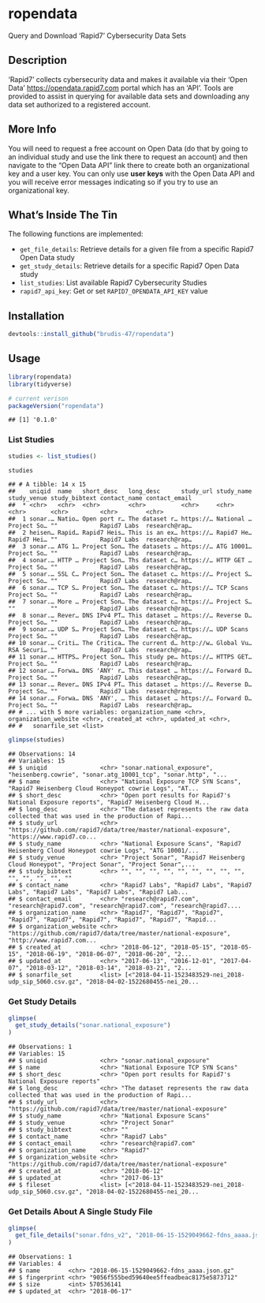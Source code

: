 
# ropendata

Query and Download ‘Rapid7’ Cybersecurity Data Sets

## Description

‘Rapid7’ collects cybersecurity data and makes it available via their
‘Open Data’ <https://opendata.rapid7.com> portal which has an ‘API’.
Tools are provided to assist in querying for available data sets and
downloading any data set authorized to a registered account.

## More Info

You will need to request a free account on Open Data (do that by going
to an individual study and use the link there to request an account) and
then navigate to the “Open Data API” link there to create both an
organizational key and a user key. You can only use **user keys** with
the Open Data API and you will receive error messages indicating so if
you try to use an organizational key.

## What’s Inside The Tin

The following functions are implemented:

  - `get_file_details`: Retrieve details for a given file from a
    specific Rapid7 Open Data study
  - `get_study_details`: Retrieve details for a specific Rapid7 Open
    Data study
  - `list_studies`: List available Rapid7 Cybersecurity Studies
  - `rapid7_api_key`: Get or set `RAPID7_OPENDATA_API_KEY` value

## Installation

``` r
devtools::install_github("brudis-47/ropendata")
```

## Usage

``` r
library(ropendata)
library(tidyverse)

# current verison
packageVersion("ropendata")
```

    ## [1] '0.1.0'

### List Studies

``` r
studies <- list_studies()

studies
```

    ## # A tibble: 14 x 15
    ##    uniqid  name   short_desc   long_desc      study_url study_name study_venue study_bibtext contact_name contact_email
    ##  * <chr>   <chr>  <chr>        <chr>          <chr>     <chr>      <chr>       <chr>         <chr>        <chr>        
    ##  1 sonar.… Natio… Open port r… The dataset r… https://… National … Project So… ""            Rapid7 Labs  research@rap…
    ##  2 heisen… Rapid… Rapid7 Heis… This is an ex… https://… Rapid7 He… Rapid7 Hei… ""            Rapid7 Labs  research@rap…
    ##  3 sonar.… ATG 1… Project Son… The datasets … https://… ATG 10001… Project So… ""            Rapid7 Labs  research@rap…
    ##  4 sonar.… HTTP … Project Son… Ths dataset c… https://… HTTP GET … Project So… ""            Rapid7 Labs  research@rap…
    ##  5 sonar.… SSL C… Project Son… The dataset c… https://… Project S… Project So… ""            Rapid7 Labs  research@rap…
    ##  6 sonar.… TCP S… Project Son… The dataset c… https://… TCP Scans  Project So… ""            Rapid7 Labs  research@rap…
    ##  7 sonar.… More … Project Son… The dataset c… https://… Project S… ""          ""            Rapid7 Labs  research@rap…
    ##  8 sonar.… Rever… DNS IPv4 PT… This dataset … https://… Reverse D… Project So… ""            Rapid7 Labs  research@rap…
    ##  9 sonar.… UDP S… Project Son… The dataset c… https://… UDP Scans  Project So… ""            Rapid7 Labs  research@rap…
    ## 10 sonar.… Criti… The Critica… The current d… http://w… Global Vu… RSA Securi… ""            Rapid7 Labs  research@rap…
    ## 11 sonar.… HTTPS… Project Son… This study pe… https://… HTTPS GET… Project So… ""            Rapid7 Labs  research@rap…
    ## 12 sonar.… Forwa… DNS 'ANY' r… This dataset … https://… Forward D… Project So… ""            Rapid7 Labs  research@rap…
    ## 13 sonar.… Rever… DNS IPv4 PT… This dataset … https://… Reverse D… Project So… ""            Rapid7 Labs  research@rap…
    ## 14 sonar.… Forwa… DNS 'ANY', … This dataset … https://… Forward D… Project So… ""            Rapid7 Labs  research@rap…
    ## # ... with 5 more variables: organization_name <chr>, organization_website <chr>, created_at <chr>, updated_at <chr>,
    ## #   sonarfile_set <list>

``` r
glimpse(studies)
```

    ## Observations: 14
    ## Variables: 15
    ## $ uniqid               <chr> "sonar.national_exposure", "heisenberg.cowrie", "sonar.atg_10001_tcp", "sonar.http", "...
    ## $ name                 <chr> "National Exposure TCP SYN Scans", "Rapid7 Heisenberg Cloud Honeypot cowrie Logs", "AT...
    ## $ short_desc           <chr> "Open port results for Rapid7's National Exposure reports", "Rapid7 Heisenberg Cloud H...
    ## $ long_desc            <chr> "The dataset represents the raw data collected that was used in the production of Rapi...
    ## $ study_url            <chr> "https://github.com/rapid7/data/tree/master/national-exposure", "https://www.rapid7.co...
    ## $ study_name           <chr> "National Exposure Scans", "Rapid7 Heisenberg Cloud Honeypot cowrie Logs", "ATG 10001/...
    ## $ study_venue          <chr> "Project Sonar", "Rapid7 Heisenberg Cloud Honeypot", "Project Sonar", "Project Sonar",...
    ## $ study_bibtext        <chr> "", "", "", "", "", "", "", "", "", "", "", "", "", ""
    ## $ contact_name         <chr> "Rapid7 Labs", "Rapid7 Labs", "Rapid7 Labs", "Rapid7 Labs", "Rapid7 Labs", "Rapid7 Lab...
    ## $ contact_email        <chr> "research@rapid7.com", "research@rapid7.com", "research@rapid7.com", "research@rapid7....
    ## $ organization_name    <chr> "Rapid7", "Rapid7", "Rapid7", "Rapid7", "Rapid7", "Rapid7", "Rapid7", "Rapid7", "Rapid...
    ## $ organization_website <chr> "https://github.com/rapid7/data/tree/master/national-exposure", "http://www.rapid7.com...
    ## $ created_at           <chr> "2018-06-12", "2018-05-15", "2018-05-15", "2018-06-19", "2018-06-07", "2018-06-20", "2...
    ## $ updated_at           <chr> "2017-06-13", "2016-12-01", "2017-04-07", "2018-03-12", "2018-03-14", "2018-03-21", "2...
    ## $ sonarfile_set        <list> [<"2018-04-11-1523483529-nei_2018-udp_sip_5060.csv.gz", "2018-04-02-1522680455-nei_20...

### Get Study Details

``` r
glimpse(
  get_study_details("sonar.national_exposure")
)
```

    ## Observations: 1
    ## Variables: 15
    ## $ uniqid               <chr> "sonar.national_exposure"
    ## $ name                 <chr> "National Exposure TCP SYN Scans"
    ## $ short_desc           <chr> "Open port results for Rapid7's National Exposure reports"
    ## $ long_desc            <chr> "The dataset represents the raw data collected that was used in the production of Rapi...
    ## $ study_url            <chr> "https://github.com/rapid7/data/tree/master/national-exposure"
    ## $ study_name           <chr> "National Exposure Scans"
    ## $ study_venue          <chr> "Project Sonar"
    ## $ study_bibtext        <chr> ""
    ## $ contact_name         <chr> "Rapid7 Labs"
    ## $ contact_email        <chr> "research@rapid7.com"
    ## $ organization_name    <chr> "Rapid7"
    ## $ organization_website <chr> "https://github.com/rapid7/data/tree/master/national-exposure"
    ## $ created_at           <chr> "2018-06-12"
    ## $ updated_at           <chr> "2017-06-13"
    ## $ fileset              <list> [<"2018-04-11-1523483529-nei_2018-udp_sip_5060.csv.gz", "2018-04-02-1522680455-nei_20...

### Get Details About A Single Study File

``` r
glimpse(
  get_file_details("sonar.fdns_v2", "2018-06-15-1529049662-fdns_aaaa.json.gz")
)
```

    ## Observations: 1
    ## Variables: 4
    ## $ name        <chr> "2018-06-15-1529049662-fdns_aaaa.json.gz"
    ## $ fingerprint <chr> "9056f555bed59640ee5ffeadbeac8175e5873712"
    ## $ size        <int> 570536141
    ## $ updated_at  <chr> "2018-06-17"

